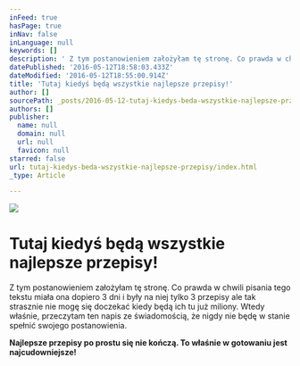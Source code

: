 ```yaml
---
inFeed: true
hasPage: true
inNav: false
inLanguage: null
keywords: []
description: ' Z tym postanowieniem założyłam tę stronę. Co prawda w chwili pisania tego tekstu miała ona dopiero 3 dni i były na niej tylko 3 przepisy ale tak strasznie nie mogę się doczekać kiedy będą ich tu już miliony. Wtedy właśnie, przeczytam ten napis ze świadomością, że nigdy nie będę w stanie spełnić swojego postanowienia.'
datePublished: '2016-05-12T18:58:03.433Z'
dateModified: '2016-05-12T18:55:00.914Z'
title: 'Tutaj kiedyś będą wszystkie najlepsze przepisy!'
author: []
sourcePath: _posts/2016-05-12-tutaj-kiedys-beda-wszystkie-najlepsze-przepisy.md
authors: []
publisher:
  name: null
  domain: null
  url: null
  favicon: null
starred: false
url: tutaj-kiedys-beda-wszystkie-najlepsze-przepisy/index.html
_type: Article

---
```

![](https://the-grid-user-content.s3-us-west-2.amazonaws.com/5f4f25ab-24c8-4bee-907a-56b93e36dc60.jpg)

# Tutaj kiedyś będą wszystkie najlepsze przepisy!

Z tym postanowieniem założyłam tę stronę. Co prawda w chwili pisania tego tekstu miała ona dopiero 3 dni i były na niej tylko 3 przepisy ale tak strasznie nie mogę się doczekać kiedy będą ich tu już miliony. Wtedy właśnie, przeczytam ten napis ze świadomością, że nigdy nie będę w stanie spełnić swojego postanowienia.

**Najlepsze przepisy po prostu się nie kończą. To właśnie w gotowaniu jest najcudowniejsze!**